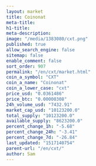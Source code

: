 ```yaml
---
layout: market
title: Coinonat
meta-title: 
h1-title: 
meta-description: 
image: "/media/1383080/cxt.png"
published: true
allow_search_engine: false
sitemap: false
enable_comment: false
sort_order: 907
permalink: "/en/cxt/market.html"
coin_a_symbol: "CXT"
coin_a_name: "Coinonat"
coin_a_lower_case: "cxt"
price_usd: "0.0361486"
price_btc: "0.00000308"
24h_volume_usd: "7432.91"
market_cap_usd: "10123200.0"
total_supply: "10123200.0"
available_supply: "8623200.0"
percent_change_1h: "-5.68"
percent_change_24h: "-3.41"
percent_change_7d: "-26.84"
last_updated: "1517140754"
parent-url: "/en/cxt/"
author: Sam
---
```


